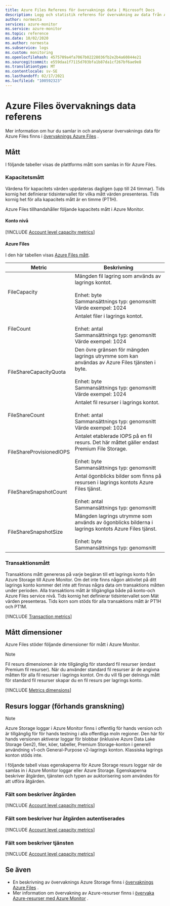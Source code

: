 ```yaml
---
title: Azure Files Referens för övervaknings data | Microsoft Docs
description: Logg och statistik referens för övervakning av data från Azure Files.
author: normesta
services: azure-monitor
ms.service: azure-monitor
ms.topic: reference
ms.date: 10/02/2020
ms.author: normesta
ms.subservice: logs
ms.custom: monitoring
ms.openlocfilehash: 4575709a4fa7067b02228036fb2e2b4a60844e21
ms.sourcegitcommit: e559daa1f7115d703bfa1b87da1cf267bf6ae9e8
ms.translationtype: MT
ms.contentlocale: sv-SE
ms.lasthandoff: 02/17/2021
ms.locfileid: "100592323"
---
```

# <a name="azure-files-monitoring-data-reference"></a>Azure Files övervaknings data referens

Mer information om hur du samlar in och analyserar övervaknings data för Azure Files finns i [övervaknings Azure Files](storage-files-monitoring.md) .

## <a name="metrics"></a>Mått

I följande tabeller visas de plattforms mått som samlas in för Azure Files. 

### <a name="capacity-metrics"></a>Kapacitetsmått

Värdena för kapacitets värden uppdateras dagligen (upp till 24 timmar). Tids kornig het definierar tidsintervallet för vilka mått värden presenteras. Tids kornig het för alla kapacitets mått är en timme (PT1H).

Azure Files tillhandahåller följande kapacitets mått i Azure Monitor.

#### <a name="account-level"></a>Konto nivå

[!INCLUDE [Account level capacity metrics](../../../includes/azure-storage-account-capacity-metrics.md)]

#### <a name="azure-files"></a>Azure Files

I den här tabellen visas [Azure Files mått](../../azure-monitor/essentials/metrics-supported.md#microsoftstoragestorageaccountsfileservices).

| Metric | Beskrivning |
| ------------------- | ----------------- |
| FileCapacity | Mängden fil lagring som används av lagrings kontot. <br/><br/> Enhet: byte <br/> Sammansättnings typ: genomsnitt <br/> Värde exempel: 1024 |
| FileCount   | Antalet filer i lagrings kontot. <br/><br/> Enhet: antal <br/> Sammansättnings typ: genomsnitt <br/> Värde exempel: 1024 |
| FileShareCapacityQuota | Den övre gränsen för mängden lagrings utrymme som kan användas av Azure Files tjänsten i byte. <br/><br/> Enhet: byte <br/> Sammansättnings typ: genomsnitt <br/> Värde exempel: 1024|
| FileShareCount | Antalet fil resurser i lagrings kontot. <br/><br/> Enhet: antal <br/> Sammansättnings typ: genomsnitt <br/> Värde exempel: 1024 |
| FileShareProvisionedIOPS | Antalet etablerade IOPS på en fil resurs. Det här måttet gäller endast Premium File Storage. <br/><br/> Enhet: byte <br/> Sammansättnings typ: genomsnitt |
| FileShareSnapshotCount | Antal ögonblicks bilder som finns på resursen i lagrings kontots Azure Files tjänst. <br/><br/> Enhet: antal <br/> Sammansättnings typ: genomsnitt | 
|FileShareSnapshotSize|Mängden lagrings utrymme som används av ögonblicks bilderna i lagrings kontots Azure Files tjänst. <br/><br/> Enhet: byte <br/> Sammansättnings typ: genomsnitt|

### <a name="transaction-metrics"></a>Transaktionsmått

Transaktions mått genereras på varje begäran till ett lagrings konto från Azure Storage till Azure Monitor. Om det inte finns någon aktivitet på ditt lagrings konto kommer det inte att finnas några data om transaktions måtten under perioden. Alla transaktions mått är tillgängliga både på konto-och Azure Files service nivå. Tids kornig het definierar tidsintervallet som Mät värden presenteras. Tids korn som stöds för alla transaktions mått är PT1H och PT1M.

[!INCLUDE [Transaction metrics](../../../includes/azure-storage-account-transaction-metrics.md)]

<a id="metrics-dimensions"></a>

## <a name="metrics-dimensions"></a>Mått dimensioner

Azure Files stöder följande dimensioner för mått i Azure Monitor.

> [!NOTE] 
> Fil resurs dimensionen är inte tillgänglig för standard fil resurser (endast Premium fil resurser). När du använder standard fil resurser är de angivna måtten för alla fil resurser i lagrings kontot. Om du vill få per delnings mått för standard fil resurser skapar du en fil resurs per lagrings konto.

[!INCLUDE [Metrics dimensions](../../../includes/azure-storage-account-metrics-dimensions.md)]

## <a name="resource-logs-preview"></a>Resurs loggar (förhands granskning)

> [!NOTE]
> Azure Storage loggar i Azure Monitor finns i offentlig för hands version och är tillgänglig för för hands testning i alla offentliga moln regioner. Den här för hands versionen aktiverar loggar för blobbar (inklusive Azure Data Lake Storage Gen2), filer, köer, tabeller, Premium Storage-konton i generell användning v1-och General-Purpose v2-lagrings konton. Klassiska lagrings konton stöds inte.

I följande tabell visas egenskaperna för Azure Storage resurs loggar när de samlas in i Azure Monitor loggar eller Azure Storage. Egenskaperna beskriver åtgärden, tjänsten och typen av auktorisering som användes för att utföra åtgärden.

### <a name="fields-that-describe-the-operation"></a>Fält som beskriver åtgärden


[!INCLUDE [Account level capacity metrics](../../../includes/azure-storage-logs-properties-operation.md)]

### <a name="fields-that-describe-how-the-operation-was-authenticated"></a>Fält som beskriver hur åtgärden autentiserades

[!INCLUDE [Account level capacity metrics](../../../includes/azure-storage-logs-properties-authentication.md)]

### <a name="fields-that-describe-the-service"></a>Fält som beskriver tjänsten

[!INCLUDE [Account level capacity metrics](../../../includes/azure-storage-logs-properties-service.md)]

## <a name="see-also"></a>Se även

- En beskrivning av övervaknings Azure Storage finns i [övervaknings Azure Files](storage-files-monitoring-reference.md) .
- Mer information om övervakning av Azure-resurser finns i [övervaka Azure-resurser med Azure Monitor](../../azure-monitor/essentials/monitor-azure-resource.md) .